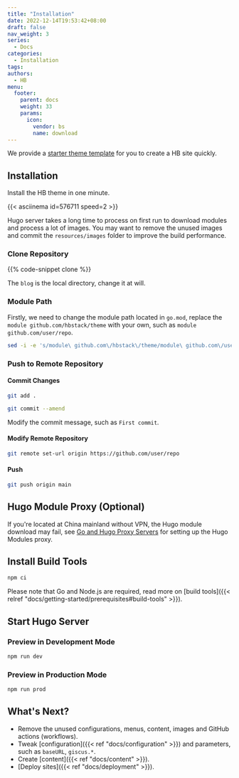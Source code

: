 ```yaml
---
title: "Installation"
date: 2022-12-14T19:53:42+08:00
draft: false
nav_weight: 3
series:
  - Docs
categories:
  - Installation
tags:
authors:
  - HB
menu:
  footer:
    parent: docs
    weight: 33
    params:
      icon:
        vendor: bs
        name: download
---
```


We provide a [starter theme template](https://github.com/hbstack/theme) for you to create a HB site quickly.

<!--more-->

## Installation

Install the HB theme in one minute.

{{< asciinema id=576711 speed=2 >}}

Hugo server takes a long time to process on first run to download modules and process a lot of images. You may want to remove the unused images and commit the `resources/images` folder to improve the build performance.

### Clone Repository

{{% code-snippet clone %}}

The `blog` is the local directory, change it at will.

### Module Path

Firstly, we need to change the module path located in `go.mod`, replace the `module github.com/hbstack/theme` with your own, such as `module github.com/user/repo`.

```sh
sed -i -e 's/module\ github.com\/hbstack\/theme/module\ github.com\/user\/repo/' go.mod
```

### Push to Remote Repository

#### Commit Changes

```sh
git add .

git commit --amend
```

Modify the commit message, such as `First commit`.

#### Modify Remote Repository

```sh
git remote set-url origin https://github.com/user/repo
```

#### Push

```sh
git push origin main
```

## Hugo Module Proxy (Optional)

If you're located at China mainland without VPN, the Hugo module download may fail, see [Go and Hugo Proxy Servers](https://hugomods.com/en/blog/2023/04/go-and-hugo-proxy-servers/) for setting up the Hugo Modules proxy.

## Install Build Tools

```sh
npm ci
```

Please note that Go and Node.js are required, read more on [build tools]({{< relref "docs/getting-started/prerequisites#build-tools" >}}).

## Start Hugo Server

### Preview in Development Mode

```sh
npm run dev
```

### Preview in Production Mode

```sh
npm run prod
```

## What's Next?

- Remove the unused configurations, menus, content, images and GitHub actions (workflows).
- Tweak [configuration]({{< ref "docs/configuration" >}}) and parameters, such as `baseURL`, `giscus.*`.
- Create [content]({{< ref "docs/content" >}}).
- [Deploy sites]({{< ref "docs/deployment" >}}).
